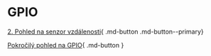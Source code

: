 # GPIO

[2. Pohled na senzor vzdálenosti](tof.md){ .md-button .md-button--primary}

[Pokročilý pohled na GPIO](gpio-adv.md){ .md-button }
